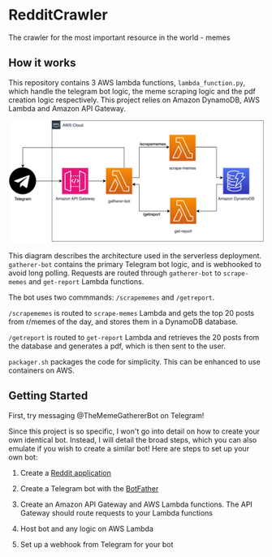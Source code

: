 # RedditCrawler

The crawler for the most important resource in the world - memes

## How it works

This repository contains 3 AWS lambda functions, `lambda_function.py`, which handle the telegram bot logic, the meme scraping logic and the pdf creation logic respectively. This project relies on Amazon DynamoDB, AWS Lambda and Amazon API Gateway.

![AWSArchitecture](./docs/AWSArchitecture.png)

This diagram describes the architecture used in the serverless deployment. `gatherer-bot` contains the primary Telegram bot logic, and is webhooked to avoid long polling. Requests are routed through `gatherer-bot` to `scrape-memes` and `get-report` Lambda functions.

The bot uses two commmands: `/scrapememes` and `/getreport`.

`/scrapememes` is routed to `scrape-memes` Lambda and gets the top 20 posts from r/memes of the day, and stores them in a DynamoDB database.

`/getreport` is routed to `get-report` Lambda and retrieves the 20 posts from the database and generates a pdf, which is then sent to the user.

`packager.sh` packages the code for simplicity. This can be enhanced to use containers on AWS.


## Getting Started

First, try messaging @TheMemeGathererBot on Telegram!

Since this project is so specific, I won't go into detail on how to create your own identical bot. Instead, I will detail the broad steps, which you can also emulate if you wish to create a similar bot! Here are steps to set up your own bot:

1. Create a [Reddit application](https://www.reddit.com/prefs/apps)

2. Create a Telegram bot with the [BotFather](https://telegram.me/BotFather)

3. Create an Amazon API Gateway and AWS Lambda functions. The API Gateway should route requests to your Lambda functions

4. Host bot and any logic on AWS Lambda

5. Set up a webhook from Telegram for your bot

